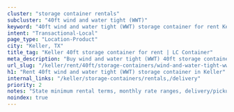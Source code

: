 ```yaml
---
cluster: "storage container rentals"
subcluster: "40ft wind and water tight (WWT)"
keyword: "40ft wind and water tight (WWT) storage container for rent Keller, TX"
intent: "Transactional-Local"
page_type: "Location-Product"
city: "Keller, TX"
title_tag: "Keller 40ft storage container for rent | LC Container"
meta_description: "Buy wind and water tight (WWT) 40ft storage container rent with local delivery in Keller, TX. LC Container — local Since 2003. Request a fast quote today."
url_slug: "/keller/rent/40ft/storage-containers/wind-and-water-tight-wwt"
h1: "Rent 40ft wind and water tight (WWT) storage container in Keller"
internal_links: "/keller/storage-containers/rentals,/delivery"
priority: 2
notes: "State minimum rental terms, monthly rate ranges, delivery/pickup fees, service area."
noindex: true
---
```


<!-- TODO: Add unique city/inventory copy, images, and internal links here. -->
